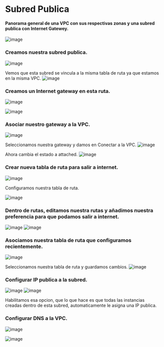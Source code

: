 # Subred Publica
#### Panorama general de una VPC con sus respectivas zonas y una subred publica con Internet Gatewey.
![image](https://github.com/julianzanetti/AWS-Udemy/assets/134458575/38f6a743-849b-4b70-8ac0-2e6f95d9c5e1)

### Creamos nuestra subred publica.
![image](https://github.com/julianzanetti/AWS-Udemy/assets/134458575/e69a1950-1085-4e9b-87fb-2b900839b810)

Vemos que esta subred se vincula a la misma tabla de ruta ya que estamos en la misma VPC.
![image](https://github.com/julianzanetti/AWS-Udemy/assets/134458575/4aec08b8-a879-4f8a-a94e-3f70c7d390b5)

### Creamos un Internet gateway en esta ruta.
![image](https://github.com/julianzanetti/AWS-Udemy/assets/134458575/602e8687-e26e-4070-b5fe-3b01772ba07b)

![image](https://github.com/julianzanetti/AWS-Udemy/assets/134458575/282510d4-7652-4d4b-99b5-f6b97ef40074)

### Asociar nuestro gateway a la VPC.
![image](https://github.com/julianzanetti/AWS-Udemy/assets/134458575/551cedf7-ed2a-4bfc-ab2e-b278fbfe65a0)

Seleccionamos nuestra gateway y damos en Conectar a la VPC.
![image](https://github.com/julianzanetti/AWS-Udemy/assets/134458575/783201fd-5793-4d31-ba03-76c0a1089ca4)

Ahora cambia el estado a attached.
![image](https://github.com/julianzanetti/AWS-Udemy/assets/134458575/62a24812-09a7-44ed-a750-0baa38131cb3)

### Crear nueva tabla de ruta para salir a internet.
![image](https://github.com/julianzanetti/AWS-Udemy/assets/134458575/76166ae7-3c82-4602-a152-603ac1275046)

Configuramos nuestra tabla de ruta.

![image](https://github.com/julianzanetti/AWS-Udemy/assets/134458575/0e172272-0570-417b-8b71-82a9a5ef35f6)

### Dentro de rutas, editamos nuestra rutas y añadimos nuestra preferencia para que podamos salir a internet.
![image](https://github.com/julianzanetti/AWS-Udemy/assets/134458575/cbae081e-884f-4c1f-82fa-6ffff05c14e0)
![image](https://github.com/julianzanetti/AWS-Udemy/assets/134458575/62a86943-2297-45a3-a363-c2fabc4f9f6c)

### Asociamos nuestra tabla de ruta que configuramos recientemente.
![image](https://github.com/julianzanetti/AWS-Udemy/assets/134458575/1ff1c687-c151-418f-bccc-3d3c12ebc41a)

Seleccionamos nuestra tabla de ruta y guardamos cambios.
![image](https://github.com/julianzanetti/AWS-Udemy/assets/134458575/d65c15b9-1d90-4de4-be80-7e1d6a207263)

### Configurar IP publica a la subred.
![image](https://github.com/julianzanetti/AWS-Udemy/assets/134458575/ac94e767-0108-45f4-9357-f44e74ef07a6)
![image](https://github.com/julianzanetti/AWS-Udemy/assets/134458575/3d4f5c09-a7e0-4d70-96a0-24eaa6288d79)

Habilitamos esa opcion, que lo que hace es que todas las instancias creadas dentro de esta subred, automaticamente le asigna una IP publica.

### Configurar DNS a la VPC.
![image](https://github.com/julianzanetti/AWS-Udemy/assets/134458575/62953a90-e060-4e92-be32-e0427cea7259)

![image](https://github.com/julianzanetti/AWS-Udemy/assets/134458575/cbe97c14-dc9e-43a0-a2b3-eb9e8237e14f)
